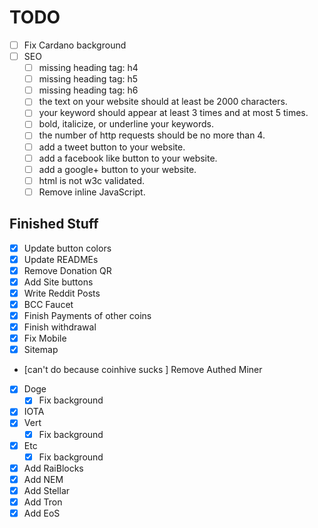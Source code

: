 # TODO
- [ ] Fix Cardano background
- [ ] SEO
    - [ ] missing heading tag: h4
    - [ ] missing heading tag: h5
    - [ ] missing heading tag: h6
    - [ ] the text on your website should at least be 2000 characters.
    - [ ] your keyword should appear at least 3 times and at most 5 times.
    - [ ] bold, italicize, or underline your keywords.
    - [ ] the number of http requests should be no more than 4.
    - [ ] add a tweet button to your website.
    - [ ] add a facebook like button to your website.
    - [ ] add a google+ button to your website.
    - [ ] html is not w3c validated.
    - [ ] Remove inline JavaScript.
## Finished Stuff
- [X] Update button colors
- [X] Update READMEs
- [X] Remove Donation QR
- [X] Add Site buttons
- [X] Write Reddit Posts
- [X] BCC Faucet
- [X] Finish Payments of other coins
- [X] Finish withdrawal
- [X] Fix Mobile
- [X] Sitemap
- [can't do because coinhive sucks ] Remove Authed Miner
- [X] Doge
    - [x] Fix background
- [X] IOTA
- [X] Vert
   - [X] Fix background
- [X] Etc
    - [X] Fix background
- [X] Add RaiBlocks 
- [X] Add NEM 
- [X] Add Stellar 
- [X] Add Tron 
- [X] Add EoS 

